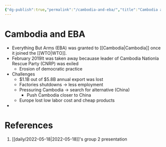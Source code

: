 ```yaml
---
{"dg-publish":true,"permalink":"/cambodia-and-eba/","title":"Cambodia and EBA"}
---
```


# Cambodia and EBA

- Everything But Arms (EBA) was granted to [[Cambodia\|Cambodia]] once it joined the [[WTO\|WTO]]. 
- February 2019It was taken away becauase leader of Cambodia Nationla Rescue Party (CNRP) was exiled
	- Erosion of democratic practice
- Challenges
	- $1.1B out of $5.8B annual export was lost
	- Factories shutdowns -> less employment
	- Pressuring Cambodia -> search for alternative (China)
		- Push Cambodia closer to China
	- Europe lost low labor cost and cheap products
- 

# References
1. [[daily/2022-05-18\|2022-05-18]]'s group 2 presentation

